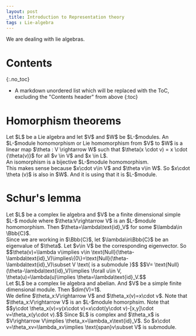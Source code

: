 ```yaml
---
layout: post
_title: Introduction to Representation theory
tags : Lie-algebra
---
```


We are dealing with lie algebras.

# Contents
{:.no_toc}

* A markdown unordered list which will be replaced with the ToC, excluding the "Contents header" from above
{:toc}

# Homorphism theorems
<div class='definition'>
Let $L$ be a Lie algebra and let $V$ and $W$ be $L-$modules. An $L-$module homomorphism or Lie homomorphism from $V$ to $W$ is a linear map $\theta : V \rightarrow W$ such
that $\theta(x \cdot v) = x \cdot {\theta(v)}$ for all $v \in V$ and $x \in L$.
</div>
An isomorphism is a bijective $L-$module homomorphism.
<div class='remark'>
 This makes sense because $x\cdot v\in V$ and $\theta v\in W$. So $x\cdot \theta (v)$ is also in $W$. And it is using that it is $L-$module.
</div>

# Schur's lemma 
<div class='theorem'>
Let $L$ be a complex lie algebra and $V$ be a finite dimensional  simple $L-$ module where $\theta:V\rightarrow V$ is an $L-$module homomorphism. Then $\theta=\lambda\text{id}_V$ for some $\lambda\in \Bbb{C}$.
</div>
<div class='proof'>
 Since we are working in $\Bbb{C}$, let $\lambda\in\Bbb{C}$ be an eigenvalue of $\theta$. Let $v\in V$ be the corresponding eigenvector. So $$\theta(v)=\lambda v\implies v\in \text{Null}(\theta-\lambda\text{id}_V)\implies\{0\}=\text{Null}(\theta-\lambda\text{id}_V)\subset V \text{ is a submodule }$$ $$V= \text{Null}(\theta-\lambda\text{id}_V)\implies \forall u\in V, \theta(u)=\lambda(u)\implies \theta=\lambda\text{id}_V.$$
</div>
<div class='lemma'>
Let $L$ be a complex lie algebra and abelian. And $V$ be a simple finite dimensional module. Then $dim(V)=1$.
</div>
<div class='proof'>
We define $\theta_x:V\rightarrow V$ and $\theta_x(v)=x\cdot v$. Note that $\theta_x:V\rightarrow V$ is an $L-$module homorphsim. Note that $$y\cdot \theta_x(v)=y(x\cdot v)=x\cdot(y\cdot v)-[x,y]\cdot v=\theta_x(y\cdot v).$$ Since $L$ is complex and $\theta_x$ is $V\rightarrow V\implies \theta_x=\lambda_x\text{id}_V$. So $x\cdot v=\theta_xv=\lambda_xv\implies \text{span}v\subset V$ is submodule.
</div>
